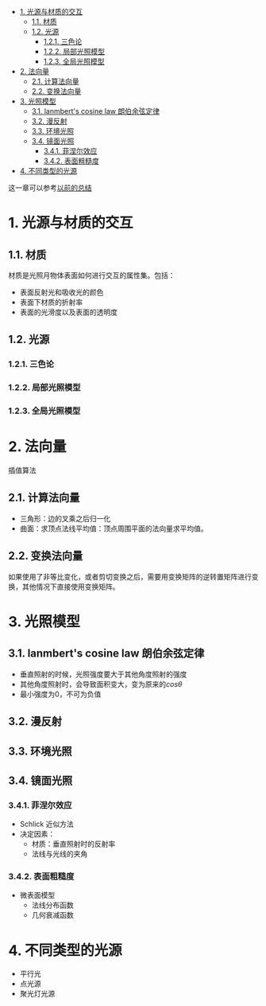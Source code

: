 <!-- TOC -->

- [1. 光源与材质的交互](#1-光源与材质的交互)
  - [1.1. 材质](#11-材质)
  - [1.2. 光源](#12-光源)
    - [1.2.1. 三色论](#121-三色论)
    - [1.2.2. 局部光照模型](#122-局部光照模型)
    - [1.2.3. 全局光照模型](#123-全局光照模型)
- [2. 法向量](#2-法向量)
  - [2.1. 计算法向量](#21-计算法向量)
  - [2.2. 变换法向量](#22-变换法向量)
- [3. 光照模型](#3-光照模型)
  - [3.1. lanmbert's cosine law 朗伯余弦定律](#31-lanmberts-cosine-law-朗伯余弦定律)
  - [3.2. 漫反射](#32-漫反射)
  - [3.3. 环境光照](#33-环境光照)
  - [3.4. 镜面光照](#34-镜面光照)
    - [3.4.1. 菲涅尔效应](#341-菲涅尔效应)
    - [3.4.2. 表面粗糙度](#342-表面粗糙度)
- [4. 不同类型的光源](#4-不同类型的光源)

<!-- /TOC -->


这一章可以参考[以前的总结](../PBS/LightingMode.md)

# 1. 光源与材质的交互
## 1.1. 材质
材质是光照月物体表面如何进行交互的属性集。包括：
- 表面反射光和吸收光的颜色
- 表面下材质的折射率
- 表面的光滑度以及表面的透明度
  
## 1.2. 光源
### 1.2.1. 三色论
### 1.2.2. 局部光照模型
### 1.2.3. 全局光照模型

# 2. 法向量
插值算法

## 2.1. 计算法向量
- 三角形：边的叉乘之后归一化
- 曲面：求顶点法线平均值：顶点周围平面的法向量求平均值。

## 2.2. 变换法向量
如果使用了非等比变化，或者剪切变换之后，需要用变换矩阵的逆转置矩阵进行变换，其他情况下直接使用变换矩阵。

# 3. 光照模型
## 3.1. lanmbert's cosine law 朗伯余弦定律
- 垂直照射的时候，光照强度要大于其他角度照射的强度
- 其他角度照射时，会导致面积变大，变为原来的$cos\theta$
- 最小强度为0，不可为负值

## 3.2. 漫反射
## 3.3. 环境光照
## 3.4. 镜面光照
### 3.4.1. 菲涅尔效应
- Schlick 近似方法
- 决定因素：
  - 材质：垂直照射时的反射率
  - 法线与光线的夹角

### 3.4.2. 表面粗糙度
- 微表面模型
  - 法线分布函数
  - 几何衰减函数

# 4. 不同类型的光源
- 平行光
- 点光源
- 聚光灯光源
